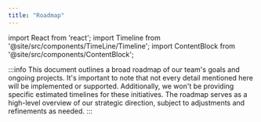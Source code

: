 ```yaml
---
title: "Roadmap"
---
```


import React from 'react';
import Timeline from '@site/src/components/TimeLine/Timeline';
import ContentBlock from '@site/src/components/ContentBlock';

<ContentBlock title="Roadmap">
:::info
This document outlines a broad roadmap of our team's goals and ongoing projects. It's important to note that not every detail mentioned here will be implemented or supported. Additionally, we won't be providing specific estimated timelines for these initiatives. The roadmap serves as a high-level overview of our strategic direction, subject to adjustments and refinements as needed.
:::
<Timeline />
</ContentBlock>
